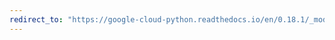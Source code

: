 ```yaml
---
redirect_to: "https://google-cloud-python.readthedocs.io/en/0.18.1/_modules/gcloud/datastore/batch.html"
---
```

